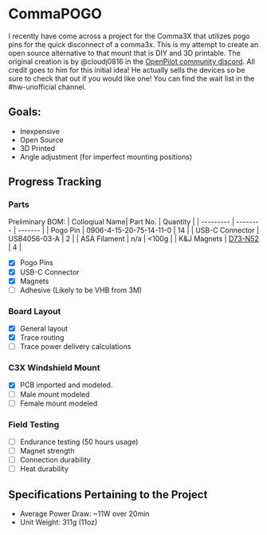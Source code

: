 # CommaPOGO
I recently have come across a project for the Comma3X that utilizes pogo pins for the quick disconnect of a comma3x. This is my attempt to create an open source alternative to that mount that is DIY and 3D printable. The original creation is by @cloudj0816 in the [OpenPilot community discord](https://discord.com/invite/avCJxEX). All credit goes to him for this initial idea! He actually sells the devices so be sure to check that out if you would like one! You can find the wait list in the #hw-unofficial channel. 

## Goals:
- Inexpensive
- Open Source
- 3D Printed
- Angle adjustment (for imperfect mounting positions)

## Progress Tracking
### Parts
Preliminary BOM: 
| Colloqiual Name| Part No.    | Quantity | 
| --------- | -------- | ------- | 
| Pogo Pin  | 0906-4-15-20-75-14-11-0  | 14 |
| USB-C Connector | USB4056-03-A | 2 |
| ASA Filament | n/a | <100g |
| K&J Magnets | [D73-N52](https://www.kjmagnetics.com/proddetail.asp?prod=D73-N52) | 4 |

- [x] Pogo Pins
- [x] USB-C Connector
- [x] Magnets
- [ ] Adhesive (Likely to be VHB from 3M)

### Board Layout
- [x] General layout
- [x] Trace routing
- [ ] Trace power delivery calculations

### C3X Windshield Mount
- [x] PCB imported and modeled.
- [ ] Male mount modeled
- [ ] Female mount modeled

### Field Testing
- [ ] Endurance testing (50 hours usage)
- [ ] Magnet strength
- [ ] Connection durability 
- [ ] Heat durability 

## Specifications Pertaining to the Project
- Average Power Draw: ~11W over 20min
- Unit Weight: 311g (11oz)
